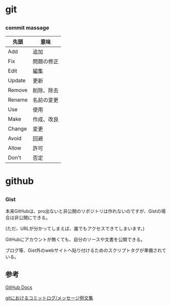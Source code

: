 # git

## 

### commit massage

| 先頭   | 意味       | 
| ------ | ---------- | 
| Add    | 追加       | 
| Fix    | 問題の修正 | 
| Edit   | 編集       | 
| Update | 更新       | 
| Remove | 削除、除去 | 
| Rename | 名前の変更 | 
| Use    | 使用       | 
| Make   | 作成、改良 | 
| Change | 変更       | 
| Avoid  | 回避       | 
| Allow  | 許可       | 
| Don't  | 否定       | 



# github

## 
### Gist

本来GitHubは、pro出ないと非公開のリポジトリは作れないのですが、Gistの場合は非公開にできる。

(ただ、URLが分かってしまえば、誰でもアクセスできてしまいます。)

GitHubにアカウントが無くても、自分のソースや文書を公開できる。

ブログ等、Gist外のwebサイトへ貼り付けるためのスクリプトタグが準備されている。

## 参考
[GitHub Docs](https://docs.github.com/ja)

[gitにおけるコミットログ/メッセージ例文集](https://anond.hatelabo.jp/20160725092419)
